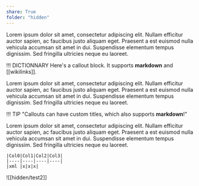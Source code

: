 ```yaml
---
share: True
folder: "hidden"
---
```

Lorem ipsum dolor sit amet, consectetur adipiscing elit. Nullam efficitur auctor sapien, ac faucibus justo aliquam eget. Praesent a est euismod nulla vehicula accumsan sit amet in dui. Suspendisse elementum tempus dignissim. Sed fringilla ultricies neque eu laoreet. 

!!! DICTIONNARY
	 Here's a callout block.
	 It supports **markdown** and [[wikilinks]].

Lorem ipsum dolor sit amet, consectetur adipiscing elit. Nullam efficitur auctor sapien, ac faucibus justo aliquam eget. Praesent a est euismod nulla vehicula accumsan sit amet in dui. Suspendisse elementum tempus dignissim. Sed fringilla ultricies neque eu laoreet.   

!!! TIP "Callouts can have custom titles, which also supports **markdown**!"

Lorem ipsum dolor sit amet, consectetur adipiscing elit. Nullam efficitur auctor sapien, ac faucibus justo aliquam eget. Praesent a est euismod nulla vehicula accumsan sit amet in dui. Suspendisse elementum tempus dignissim. Sed fringilla ultricies neque eu laoreet.


```agtable
|Col0|Col1|Col2|Col3|
|----|----|----|----|
|xml |x|x|x|
```


![[hidden/test2]]